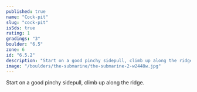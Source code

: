 ```yaml
---
published: true
name: "Cock-pit"
slug: "cock-pit"
isSds: true
rating: 1
gradings: "3"
boulder: "6.5"
zone: 6
id: "6.5.2"
description: "Start on a good pinchy sidepull, climb up along the ridge."
image: "/boulders/the-submarine/the-submarine-2-w2448w.jpg"
---
```


Start on a good pinchy sidepull, climb up along the ridge.
